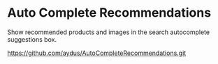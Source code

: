 Auto Complete Recommendations
=============================
Show recommended products and images in the search autocomplete suggestions box.

https://github.com/aydus/AutoCompleteRecommendations.git